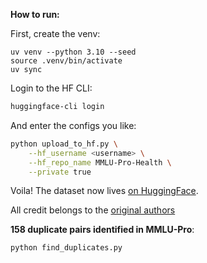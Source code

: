 **How to run:**

First, create the venv:
```
uv venv --python 3.10 --seed
source .venv/bin/activate
uv sync
```

Login to the HF CLI:
```sh
huggingface-cli login 
```

And enter the configs you like:
```sh
python upload_to_hf.py \
    --hf_username <username> \
    --hf_repo_name MMLU-Pro-Health \
    --private true
```

Voila! The dataset now lives [on HuggingFace](https://huggingface.co/datasets/mkieffer/MMLU-Pro-Health).

All credit belongs to the [original authors](https://huggingface.co/datasets/TIGER-Lab/MMLU-Pro)

**158 duplicate pairs identified in MMLU-Pro**:
```sh
python find_duplicates.py
```